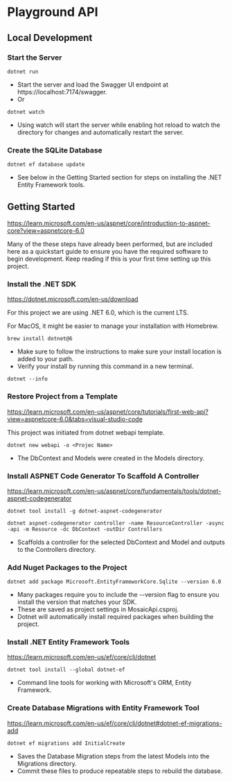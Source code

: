 # Playground API

## Local Development

### Start the Server

```
dotnet run
```

- Start the server and load the Swagger UI endpoint at https://localhost:7174/swagger.
- Or

```
dotnet watch
```

- Using watch will start the server while enabling hot reload to watch the directory for changes and automatically restart the server.

### Create the SQLite Database

```
dotnet ef database update
```

- See below in the Getting Started section for steps on installing the .NET Entity Framework tools.

## Getting Started

https://learn.microsoft.com/en-us/aspnet/core/introduction-to-aspnet-core?view=aspnetcore-6.0

Many of the these steps have already been performed, but are included here as a quickstart guide to ensure you have the required software to begin development. Keep reading if this is your first time setting up this project.

### Install the .NET SDK

https://dotnet.microsoft.com/en-us/download

For this project we are using .NET 6.0, which is the current LTS.

For MacOS, it might be easier to manage your installation with Homebrew.

```
brew install dotnet@6
```

- Make sure to follow the instructions to make sure your install location is added to your path.
- Verify your install by running this command in a new terminal.

```
dotnet --info
```

### Restore Project from a Template

https://learn.microsoft.com/en-us/aspnet/core/tutorials/first-web-api?view=aspnetcore-6.0&tabs=visual-studio-code

This project was initiated from dotnet webapi template.

```
dotnet new webapi -o <Projec Name>
```

- The DbContext and Models were created in the Models directory.

### Install ASPNET Code Generator To Scaffold A Controller

https://learn.microsoft.com/en-us/aspnet/core/fundamentals/tools/dotnet-aspnet-codegenerator

```
dotnet tool install -g dotnet-aspnet-codegenerator
```

```
dotnet aspnet-codegenerator controller -name ResourceController -async -api -m Resource -dc DbContext -outDir Controllers
```

- Scaffolds a controller for the selected DbContext and Model and outputs to the Controllers directory.

### Add Nuget Packages to the Project

```
dotnet add package Microsoft.EntityFrameworkCore.Sqlite --version 6.0
```

- Many packages require you to include the --version flag to ensure you install the version that matches your SDK.
- These are saved as project settings in MosaicApi.csproj.
- Dotnet will automatically install required packages when building the project.

### Install .NET Entity Framework Tools

https://learn.microsoft.com/en-us/ef/core/cli/dotnet

```
dotnet tool install --global dotnet-ef
```

- Command line tools for working with Microsoft's ORM, Entity Framework.

### Create Database Migrations with Entity Framework Tool

https://learn.microsoft.com/en-us/ef/core/cli/dotnet#dotnet-ef-migrations-add

```
dotnet ef migrations add InitialCreate
```

- Saves the Database Migration steps from the latest Models into the Migrations directory.
- Commit these files to produce repeatable steps to rebuild the database.

